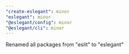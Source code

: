 ```yaml
---
"create-eslegant": minor
"eslegant": minor
"@eslegant/config": minor
"@eslegant/cli": minor
---
```


Renamed all packages from "eslit" to "eslegant"
